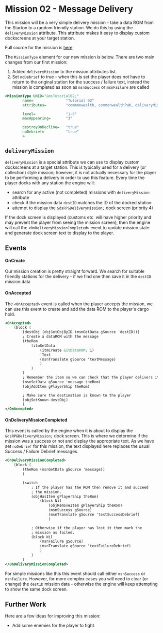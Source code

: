 Mission 02 - Message Delivery
=============================

This mission will be a very simple delivery mission - take a data ROM from the
Starton to a random friendly station. We do this by using the `deliveryMission`
attribute. This attribute makes it easy to display custom dockscreens at your
target station.

Full source for the mission is [here](Mission02.xml)

The `MissionType` element for our new mission is below. There are two main
changes from our first mission:
1. Added `deliveryMission` to the mission attributes list.
2. Set `noDebrief` to true - when this is set the player does not have to return
to the original station for the success / failure text, instead the mission is
completed as soon as `msnSuccess` or `msnFailure` are called

```xml
<MissionType UNID="&msTutorial02;"
		name=               "Tutorial 02"
		attributes=         "commonwealth, commonwealthPub, deliveryMission"

		level=              "1-5"
		maxAppearing=       "3"

		destroyOnDecline=   "true"
		noDebrief=          "true"
		>
```


`deliveryMission`
-----------------

`deliveryMission` is a special attribute we can use to display custom dockscreens
at a target station. This is typically used for a delivery (or collection) style
mission; however, it is not actually necessary for the player to be performing a
delivery in order to use this feature. Every time the player docks with any
station the engine will:
* search for any active (not completed) missions with `deliveryMission` attribute
* check if the mission data `destID` matches the ID of the docked station
* attempt to display the `&dsRPGDeliveryMission;` dock screen (priority 4)

If the dock screen is displayed (customs etc. will have higher priority and may
prevent the player from seeing the mission screen), then the engine will call
the `<OnDeliveryMissionCompleted>` event to update mission state and generate
dock screen text to display to the player.


Events
------

#### OnCreate

Our mission creation is pretty straight forward. We search for suitable friendly
stations for the delivery - if we find one then save it in the `destID` mission
data

#### OnAccepted

The `<OnAccepted>` event is called when the player accepts the mission, we can
use this event to create and add the data ROM to the player's cargo hold.
```xml
<OnAccepted>
	(block (
		(destObj (objGetObjByID (msnGetData gSource 'destID)))
		; Create a dataROM with the message
		(theRom
			(itmSetData
				(itmCreate &itDataROM; 1)
				'Text
				(msnTranslate gSource 'textMessage)
				)
			)
		)
		; Remember the item so we can check that the player delivers it
		(msnSetData gSource 'message theRom)
		(objAddItem gPlayerShip theRom)

		; Make sure the destination is known to the player
		(objSetKnown destObj)
		)
</OnAccepted>
```

#### OnDeliveryMissionCompleted
This event is called by the engine when it is about to display the
`&dsRPGDeliveryMission;` dock screen. This is where we determine if the mission
was a success or not and display the appropriate text. As we have set `noDebrief`
for this mission, the text displayed here replaces the usual Success / Failure
Debrief messages.
```xml
<OnDeliveryMissionCompleted>
	(block (
		(theRom (msnGetData gSource 'message))
		)

		(switch
			; If the player has the ROM then remove it and succeed
			; the mission.
			(objHasItem gPlayerShip theRom)
				(block Nil
					(objRemoveItem gPlayerShip theRom)
					(msnSuccess gSource)
					(msnTranslate gSource 'textSuccessDebrief)
					)

			; Otherwise if the player has lost it then mark the
			; mission as failed.
			(block Nil
				(msnFailure gSource)
				(msnTranslate gSource 'textFailureDebrief)
				)
			)
		)
</OnDeliveryMissionCompleted>
```

For simple missions like this this event should call either `msnSuccess` or
`msnFailure`. However, for more complex cases you will need to clear (or change)
the `destID` mission data - otherwise the engine will keep attempting to show
the same dock screen.

Further Work
------------
Here are a few ideas for improving this mission:
* Add some enemies for the player to fight.
